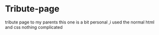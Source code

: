 # Tribute-page
tribute page to my parents this one is a bit personal ,i used the normal html and css nothing complicated

